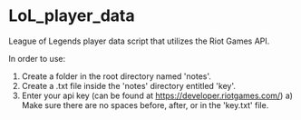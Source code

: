 LoL_player_data
===============

League of Legends player data script that utilizes the Riot Games API.

In order to use:
  1) Create a folder in the root directory named 'notes'.
  2) Create a .txt file inside the 'notes' directory entitled 'key'.
  3) Enter your api key (can be found at https://developer.riotgames.com/)
    a) Make sure there are no spaces before, after, or in the 'key.txt' file.

